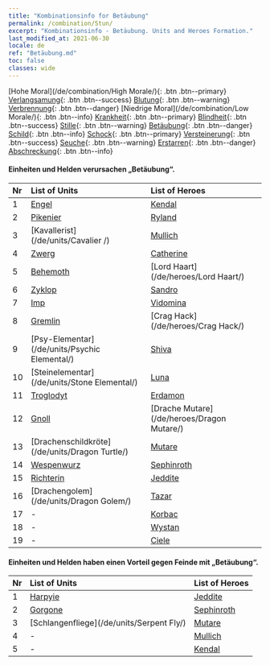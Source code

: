 ```yaml
---
title: "Kombinationsinfo for Betäubung"
permalink: /combination/Stun/
excerpt: "Kombinationsinfo - Betäubung. Units and Heroes Formation."
last_modified_at: 2021-06-30
locale: de
ref: "Betäubung.md"
toc: false
classes: wide
---
```


  [Hohe Moral](/de/combination/High Morale/){: .btn .btn--primary} [Verlangsamung](/de/combination/Slow/){: .btn .btn--success} [Blutung](/de/combination/Bleeding/){: .btn .btn--warning} [Verbrennung](/de/combination/Burning/){: .btn .btn--danger} [Niedrige Moral](/de/combination/Low Morale/){: .btn .btn--info} [Krankheit](/de/combination/Disease/){: .btn .btn--primary} [Blindheit](/de/combination/Blind/){: .btn .btn--success} [Stille](/de/combination/Silence/){: .btn .btn--warning} [Betäubung](/de/combination/Stun/){: .btn .btn--danger} [Schild](/de/combination/Shield/){: .btn .btn--info} [Schock](/de/combination/Static/){: .btn .btn--primary} [Versteinerung](/de/combination/Petrify/){: .btn .btn--success} [Seuche](/de/combination/Plague/){: .btn .btn--warning} [Erstarren](/de/combination/Freeze/){: .btn .btn--danger} [Abschreckung](/de/combination/Deterrence/){: .btn .btn--info} 


#### Einheiten und Helden verursachen „Betäubung“.

  | Nr |  List of Units  | List of Heroes | 
  |:---|:----------------|:---------------| 
  | 1 | [Engel](/de/units/Angel/) | [Kendal](/de/heroes/Kendal/) |
  | 2 | [Pikenier](/de/units/Pikeman/) | [Ryland](/de/heroes/Ryland/) |
  | 3 | [Kavallerist](/de/units/Cavalier /) | [Mullich](/de/heroes/Mullich/) |
  | 4 | [Zwerg](/de/units/Dwarf/) | [Catherine](/de/heroes/Catherine/) |
  | 5 | [Behemoth](/de/units/Behemoth/) | [Lord Haart](/de/heroes/Lord Haart/) |
  | 6 | [Zyklop](/de/units/Cyclops/) | [Sandro](/de/heroes/Sandro/) |
  | 7 | [Imp](/de/units/Imp/) | [Vidomina](/de/heroes/Vidomina/) |
  | 8 | [Gremlin](/de/units/Gremlin/) | [Crag Hack](/de/heroes/Crag Hack/) |
  | 9 | [Psy-Elementar](/de/units/Psychic Elemental/) | [Shiva](/de/heroes/Shiva/) |
  | 10 | [Steinelementar](/de/units/Stone Elemental/) | [Luna](/de/heroes/Luna/) |
  | 11 | [Troglodyt](/de/units/Troglodyte/) | [Erdamon](/de/heroes/Erdamon/) |
  | 12 | [Gnoll](/de/units/Gnoll/) | [Drache Mutare](/de/heroes/Dragon Mutare/) |
  | 13 | [Drachenschildkröte](/de/units/Dragon Turtle/) | [Mutare](/de/heroes/Mutare/) |
  | 14 | [Wespenwurz](/de/units/Waspwort/) | [Sephinroth](/de/heroes/Sephinroth/) |
  | 15 | [Richterin](/de/units/Judicator/) | [Jeddite](/de/heroes/Jeddite/) |
  | 16 | [Drachengolem](/de/units/Dragon Golem/) | [Tazar](/de/heroes/Tazar/) |
  | 17 | - | [Korbac](/de/heroes/Korbac/) |
  | 18 | - | [Wystan](/de/heroes/Wystan/) |
  | 19 | - | [Ciele](/de/heroes/Ciele/) |


#### Einheiten und Helden haben einen Vorteil gegen Feinde mit „Betäubung“.

  | Nr |  List of Units  | List of Heroes | 
  |:---|:----------------|:---------------| 
  | 1 | [Harpyie](/de/units/Harpy/) | [Jeddite](/de/heroes/Jeddite/) |
  | 2 | [Gorgone](/de/units/Gorgon/) | [Sephinroth](/de/heroes/Sephinroth/) |
  | 3 | [Schlangenfliege](/de/units/Serpent Fly/) | [Mutare](/de/heroes/Mutare/) |
  | 4 | - | [Mullich](/de/heroes/Mullich/) |
  | 5 | - | [Kendal](/de/heroes/Kendal/) |
